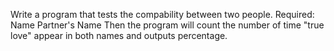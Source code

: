 Write a program that tests the compability between two people. 
Required: 
    Name
    Partner's Name
    Then the program will count the number of time "true love" appear in both names and outputs percentage. 
    